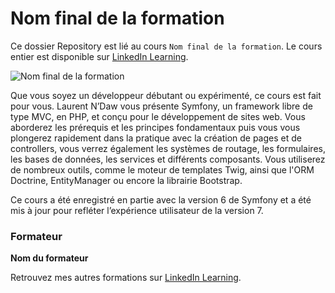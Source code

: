 # Nom final de la formation

Ce dossier Repository est lié au cours `Nom final de la formation`. Le cours entier est disponible sur [LinkedIn Learning][lil-course-url].

![Nom final de la formation][lil-thumbnail-url] 

Que vous soyez un développeur débutant ou expérimenté, ce cours est fait pour vous. Laurent N’Daw vous présente Symfony, un framework libre de type MVC, en PHP, et conçu pour le développement de sites web. Vous aborderez les prérequis et les principes fondamentaux puis vous vous plongerez rapidement dans la pratique avec la création de pages et de controllers, vous verrez également les systèmes de routage, les formulaires, les bases de données, les services et différents composants. Vous utiliserez de nombreux outils, comme le moteur de templates Twig, ainsi que l'ORM Doctrine, EntityManager ou encore la librairie Bootstrap.

<p>Ce cours a été enregistré en partie avec la version 6 de Symfony et a été mis à jour pour refléter l’expérience utilisateur de la version 7.</p>

### Formateur

**Nom du formateur** 

 Retrouvez mes autres formations sur [LinkedIn Learning][lil-URL-trainer].

[0]: # (Replace these placeholder URLs with actual course URLs)
[lil-course-url]: https://www.linkedin.com/learning/l-essentiel-de-symfony-7
[lil-thumbnail-url]: https://media.licdn.com/dms/image/v2/D4D0DAQGKrLe7reqdSQ/learning-public-crop_675_1200/learning-public-crop_675_1200/0/1729070063820?e=2147483647&v=beta&t=0TX8lbZij91OWmFjMj0_dx8YzeEbKa5QoDto7lSLAYo
[lil-URL-trainer]: https://www.linkedin.com/learning/instructors/laurent-n-daw

[1]: # (End of FR-Instruction ###############################################################################################)
